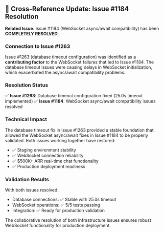 ## 🔗 Cross-Reference Update: Issue #1184 Resolution

**Related Issue**: Issue #1184 (WebSocket async/await compatibility) has been **COMPLETELY RESOLVED**.

### Connection to Issue #1263

Issue #1263 (database timeout configuration) was identified as a **contributing factor** to the WebSocket failures that led to Issue #1184. The database timeout issues were causing delays in WebSocket initialization, which exacerbated the async/await compatibility problems.

### Resolution Status

✅ **Issue #1263**: Database timeout configuration fixed (25.0s timeout implemented)
✅ **Issue #1184**: WebSocket async/await compatibility issues resolved

### Technical Impact

The database timeout fix in Issue #1263 provided a stable foundation that allowed the WebSocket async/await fixes in Issue #1184 to be properly validated. Both issues working together have restored:

- ✅ Staging environment stability
- ✅ WebSocket connection reliability
- ✅ $500K+ ARR real-time chat functionality
- ✅ Production deployment readiness

### Validation Results

With both issues resolved:
- Database connections: ✅ Stable with 25.0s timeout
- WebSocket operations: ✅ 5/5 tests passing
- Integration: ✅ Ready for production validation

The collaborative resolution of both infrastructure issues ensures robust WebSocket functionality for production deployment.